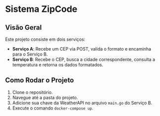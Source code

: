 # Sistema ZipCode

## Visão Geral
Este projeto consiste em dois serviços:
- **Serviço A**: Recebe um CEP via POST, valida o formato e encaminha para o Serviço B.
- **Serviço B**: Recebe o CEP, busca a cidade correspondente, consulta a temperatura e retorna os dados formatados.


## Como Rodar o Projeto

1. Clone o repositório.
2. Navegue até a pasta do projeto.
3. Adicione sua chave da WeatherAPI no arquivo `main.go` do Serviço B.
4. Execute o comando `docker-compose up`.
